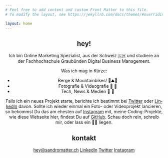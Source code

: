 ```yaml
---
# Feel free to add content and custom Front Matter to this file.
# To modify the layout, see https://jekyllrb.com/docs/themes/#overriding-theme-defaults

layout: home
---
```


 <Header />
    <Banner h1Text={"Das bin ich"}/>
    <main className={styles.white}>
      <article className={styles.wrapper}>
        <SEO title="Das bin ich." lang="de"/>
        <div className={styles.underlineYellow}> 
          <h2>hey!</h2>
        </div>
        <p>Ich bin Online Marketing Spezialist, aus der Schweiz <span role="img" aria-label="Emoji switzerland flag">🇨🇭</span> und studiere an der Fachhochschule Graubünden Digital Business Management.</p>
        <p>Was ich mag in Kürze:</p>
        <ul>
          <li>Berge &amp; Mountainbikes! <span role="img" aria-label="Emoji tree">🌲</span><span role="img" aria-label="Emoji mountain">⛰️</span><span role="img" aria-label="Emoji cyclist">🚴</span></li>
          <li>Fotografie &amp; Videografie <span role="img" aria-label="Emoji camera">📸 </span><span role="img" aria-label="Emoji videocamera">🎥 </span></li>
          <li>Tech, News &amp; Medien <span role="img" aria-label="Emoji floppy-disk">💾 </span><span role="img" aria-label="Emoji newspaper">📰 </span></li>
        </ul>
        <p>Falls ich ein neues Projekt starte, berichte ich bestimmt bei <a className={styles.link} href="https://www.twitter.com/sandromatter">Twitter</a> oder <a className={styles.link} href="https://www.linkedin.com/in/sandromatter">LinkedIn</a> davon. Sollte ich wieder einmal ein Foto- oder Videoprojekt lancieren, so bekommst Du das am ehesten auf <a className={styles.link} href="https://www.instagram.com/sandromatter">Instagram</a> mit, meine Coding-Projekte, wie diese Webseite hier, findest Du auf <a className={styles.link} href="https://github.com/sandromatter">GitHub</a>. Schau doch rein, schreib mir, oder lass ein <span role="img" aria-label="Emoji thumbs up">👍🏻</span> liegen.</p>
        <div className={styles.underlineYellow}>
          <h2>kontakt</h2>
        </div>
        <div className={styles.contactLinks}>
          <a className={styles.link} href="mailto:hey@sandromatter.ch?subject=Hey%20Sandro!">hey@sandromatter.ch</a>
          <a className={styles.link} href="https://www.linkedin.com/in/sandromatter">LinkedIn</a>
          <a className={styles.link} href="https://www.twitter.com/sandromatter">Twitter</a>
          <a className={styles.link} href="https://www.instagram.com/sandromatter">Instagram</a>
        </div>
      </article>
    </main>
